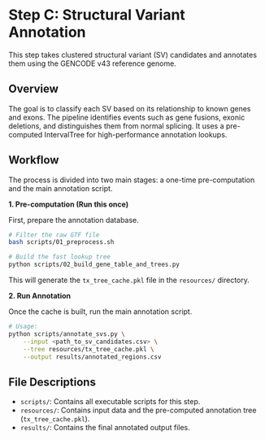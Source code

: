 # Step C: Structural Variant Annotation

This step takes clustered structural variant (SV) candidates and annotates them using the GENCODE v43 reference genome.

## Overview

The goal is to classify each SV based on its relationship to known genes and exons. The pipeline identifies events such as gene fusions, exonic deletions, and distinguishes them from normal splicing. It uses a pre-computed IntervalTree for high-performance annotation lookups.

## Workflow

The process is divided into two main stages: a one-time pre-computation and the main annotation script.

**1. Pre-computation (Run this once)**

First, prepare the annotation database.

```bash
# Filter the raw GTF file
bash scripts/01_preprocess.sh

# Build the fast lookup tree
python scripts/02_build_gene_table_and_trees.py
```
This will generate the `tx_tree_cache.pkl` file in the `resources/` directory.

**2. Run Annotation**

Once the cache is built, run the main annotation script.

```bash
# Usage:
python scripts/annotate_svs.py \
    --input <path_to_sv_candidates.csv> \
    --tree resources/tx_tree_cache.pkl \
    --output results/annotated_regions.csv
```

## File Descriptions

-   `scripts/`: Contains all executable scripts for this step.
-   `resources/`: Contains input data and the pre-computed annotation tree (`tx_tree_cache.pkl`).
-   `results/`: Contains the final annotated output files.